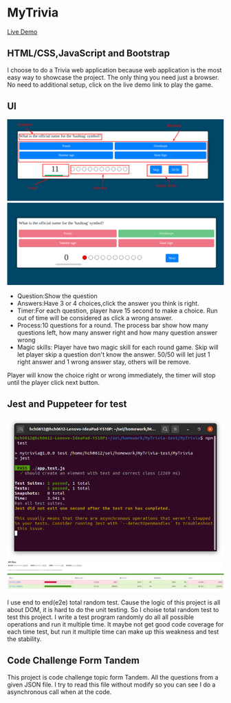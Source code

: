 # MyTrivia
[Live Demo](https://huangca.github.io/MyTrivia/)

## HTML/CSS,JavaScript and  Bootstrap
I choose to do a Trivia web application because web application is the most easy way to showcase the project. The only thing you need just a browser. No need to additional setup, click on the live demo link to play the game. 


## UI
![UI1](/img/trivia_01.png)
![UI2](/img/trivia_02.png)
* Question:Show the question
* Answers:Have 3 or 4 choices,click the answer you think is right.
* Timer:For each question, player have 15 second to make a choice. Run out of time will be considered as click a wrong answer.
* Process:10 questions for a round. The process bar show how many questions left, how many answer right and how many question answer wrong
* Magic skills: Player have two magic skill for each round game. Skip will let player skip a question don't know the answer. 50/50 will let just 1 right answer and 1 wrong answer stay, others will be remove.

Player will know the choice right or wrong immediately, the timer will stop until the player click next button.

## Jest and Puppeteer for test
![Test1](/img/pass-test.png)
![Test2](/img/test2.png)

I use end to end(e2e) total random test. Cause the logic of this project is all about DOM, it is hard to do the unit testing. So I choise total random test to test this project. I write a test program randomly do all all possible operations and run it multiple time. It maybe not get good code coverage for each time test, but run it multiple time can make up this weakness and test the stability. 

## Code Challenge Form Tandem
This project is code challenge topic form Tandem. All the questions from a given JSON file. I try to read this file without modify so you can see I do a asynchronous call when at the code.
